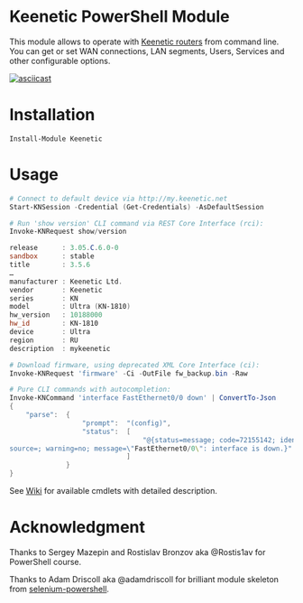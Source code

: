 # Keenetic PowerShell Module
This module allows to operate with [Keenetic routers](https://keenetic.com) from command line. You can get or set WAN connections, LAN segments, Users, Services and other configurable options.


[![asciicast](https://asciinema.org/a/399922.svg)](https://asciinema.org/a/399922)

# Installation
```
Install-Module Keenetic
```

# Usage
```PowerShell
# Connect to default device via http://my.keenetic.net
Start-KNSession -Credential (Get-Credentials) -AsDefaultSession

# Run 'show version' CLI command via REST Core Interface (rci):
Invoke-KNRequest show/version

release      : 3.05.C.6.0-0
sandbox      : stable
title        : 3.5.6
…
manufacturer : Keenetic Ltd.
vendor       : Keenetic
series       : KN
model        : Ultra (KN-1810)
hw_version   : 10188000
hw_id        : KN-1810
device       : Ultra
region       : RU
description  : mykeenetic

# Download firmware, using deprecated XML Core Interface (ci):
Invoke-KNRequest 'firmware' -Ci -OutFile fw_backup.bin -Raw

# Pure CLI commands with autocompletion:
Invoke-KNCommand 'interface FastEthernet0/0 down' | ConvertTo-Json
{
    "parse":  {
                  "prompt":  "(config)",
                  "status":  [
                                 "@{status=message; code=72155142; ident=Network::Interface::Base; 
source=; warning=no; message=\"FastEthernet0/0\": interface is down.}"
                             ]
              }
}
```
See [Wiki](https://github.com/ryzhovau/keenetic-powershell/wiki) for available cmdlets with detailed description.

# Acknowledgment
Thanks to Sergey Mazepin and Rostislav Bronzov aka @Rostis1av for PowerShell course.

Thanks to Adam Driscoll aka @adamdriscoll for brilliant module skeleton from [selenium-powershell](https://github.com/adamdriscoll/selenium-powershell).
